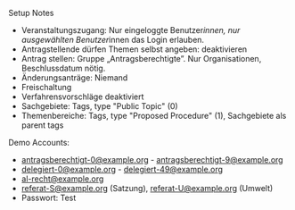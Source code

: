 Setup Notes

- Veranstaltungszugang: Nur eingeloggte Benutzer*innen, nur ausgewählten Benutzer*innen das Login erlauben.
- Antragstellende dürfen Themen selbst angeben: deaktivieren
- Antrag stellen: Gruppe „Antragsberechtigte”. Nur Organisationen, Beschlussdatum nötig.
- Änderungsanträge: Niemand
- Freischaltung
- Verfahrensvorschläge deaktiviert
- Sachgebiete: Tags, type "Public Topic" (0)
- Themenbereiche: Tags, type "Proposed Procedure" (1), Sachgebiete als parent tags

Demo Accounts:
- antragsberechtigt-0@example.org - antragsberechtigt-9@example.org
- delegiert-0@example.org - delegiert-49@example.org
- al-recht@example.org
- referat-S@example.org (Satzung), referat-U@example.org (Umwelt)
- Passwort: Test
